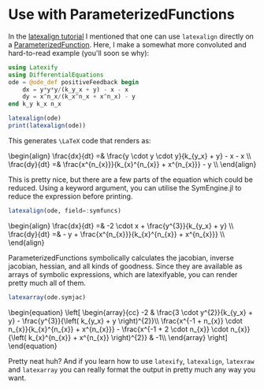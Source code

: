 # Use with ParameterizedFunctions

In the [latexalign tutorial](tutorials/latexalign) I mentioned that one can use `latexalign` directly on a [ParameterizedFunction](http://docs.juliadiffeq.org/stable/analysis/parameterized_functions.html#Function-Definition-Macros-1).
Here, I make a somewhat more convoluted and hard-to-read example (you'll soon se why):

```julia
using Latexify
using DifferentialEquations
ode = @ode_def positiveFeedback begin
    dx = y*y*y/(k_y_x + y) - x - x
    dy = x^n_x/(k_x^n_x + x^n_x) - y
end k_y k_x n_x

latexalign(ode)
print(latexalign(ode))
```
This generates ``\LaTeX`` code that renders as:

\begin{align}
\frac{dx}{dt} =& \frac{y \cdot y \cdot y}{k_{y\_x} + y} - x - x \\\\
\frac{dy}{dt} =& \frac{x^{n_{x}}}{k_{x}^{n_{x}} + x^{n_{x}}} - y \\\\
\end{align}

This is pretty nice, but there are a few parts of the equation which could be reduced.
Using a keyword argument, you can utilise the SymEngine.jl to reduce the expression before printing.

```julia
latexalign(ode, field=:symfuncs)
```
\begin{align}
\frac{dx}{dt} =& -2 \cdot x + \frac{y^{3}}{k_{y\_x} + y} \\\\
\frac{dy}{dt} =& - y + \frac{x^{n_{x}}}{k_{x}^{n_{x}} + x^{n_{x}}} \\\\
\end{align}



ParameterizedFunctions symbolically calculates the jacobian, inverse jacobian, hessian, and all kinds of goodness. Since they are available as arrays of symbolic expressions, which are latexifyable, you can render pretty much all of them.

```julia
latexarray(ode.symjac)
```
\begin{equation}
\left[
\begin{array}{cc}
-2 & \frac{3 \cdot y^{2}}{k_{y\_x} + y} - \frac{y^{3}}{\left( k_{y\_x} + y \right)^{2}}\\\\
\frac{x^{-1 + n_{x}} \cdot n_{x}}{k_{x}^{n_{x}} + x^{n_{x}}} - \frac{x^{-1 + 2 \cdot n_{x}} \cdot n_{x}}{\left( k_{x}^{n_{x}} + x^{n_{x}} \right)^{2}} & -1\\\\
\end{array}
\right]
\end{equation}

Pretty neat huh? And if you learn how to use `latexify`, `latexalign`, `latexraw` and `latexarray` you can really format the output in pretty much any way you want.
